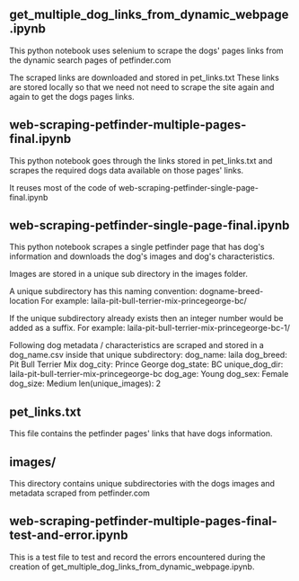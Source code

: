 
## get_multiple_dog_links_from_dynamic_webpage.ipynb

   This python notebook uses selenium to scrape the dogs' pages links
   from the dynamic search pages of petfinder.com

   The scraped links are downloaded and stored in pet_links.txt
   These links are stored locally so that we need not need to scrape the site
   again and again to get the dogs pages links.

## web-scraping-petfinder-multiple-pages-final.ipynb

   This python notebook goes through the links stored in pet_links.txt and
   scrapes the required dogs data available on those pages' links.

   It reuses most of the code of web-scraping-petfinder-single-page-final.ipynb

## web-scraping-petfinder-single-page-final.ipynb   

   This python notebook scrapes a single petfinder page that has dog's information
   and downloads the dog's images and dog's characteristics.

   Images are stored in a unique sub directory in the images folder.

   A unique subdirectory has this naming convention:
      dogname-breed-location
   For example:
      laila-pit-bull-terrier-mix-princegeorge-bc/

   If the unique subdirectory already exists then an integer number would be added as a suffix.
   For example:
      laila-pit-bull-terrier-mix-princegeorge-bc-1/

   Following dog metadata / characteristics are scraped and stored in a dog_name.csv inside that unique subdirectory:
      dog_name:  laila
      dog_breed:  Pit Bull Terrier Mix
      dog_city:  Prince George
      dog_state:   BC
      unique_dog_dir:  laila-pit-bull-terrier-mix-princegeorge-bc
      dog_age:  Young
      dog_sex:  Female
      dog_size:  Medium
      len(unique_images): 2

## pet_links.txt

   This file contains the petfinder pages' links that have dogs information.

## images/  

   This directory contains unique subdirectories with the dogs images
   and metadata scraped from petfinder.com

## web-scraping-petfinder-multiple-pages-final-test-and-error.ipynb

   This is a test file to test and record the errors encountered
   during the creation of get_multiple_dog_links_from_dynamic_webpage.ipynb.
